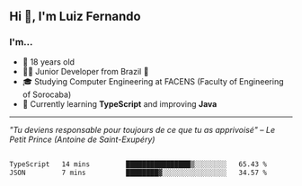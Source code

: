 <h2>Hi 👋, I'm Luiz Fernando</h2>

### I'm...
* 🤟 18 years old
* 👨‍💻 Junior Developer from Brazil 💚
* 🎓 Studying Computer Engineering at FACENS (Faculty of Engineering of Sorocaba)
* 🔭 Currently learning **TypeScript** and improving **Java**

---

_"Tu deviens responsable pour toujours de ce que tu as apprivoisé" – Le Petit Prince (Antoine de Saint-Exupéry)_

##

<!--START_SECTION:waka-->

```txt
TypeScript   14 mins         ████████████████▒░░░░░░░░   65.43 %
JSON         7 mins          ████████▓░░░░░░░░░░░░░░░░   34.57 %
```

<!--END_SECTION:waka-->
